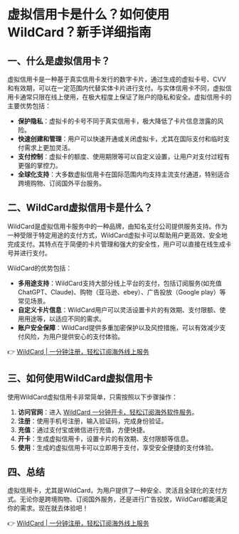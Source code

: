 # 虚拟信用卡是什么？如何使用WildCard？新手详细指南

## 一、什么是虚拟信用卡？

虚拟信用卡是一种基于真实信用卡发行的数字卡片，通过生成的虚拟卡号、CVV和有效期，可以在一定范围内代替实体卡片进行支付。与实体信用卡不同，虚拟信用卡通常只限在线上使用，在极大程度上保证了账户的隐私和安全。虚拟信用卡的主要优势包括：

- **保护隐私**：虚拟卡的卡号不同于真实信用卡，极大降低了卡片信息泄露的风险。
- **快速创建和管理**：用户可以快速开通或关闭虚拟卡，尤其在国际支付和临时支付需求上更加灵活。
- **支付控制**：虚拟卡的额度、使用期限等可以自定义设置，让用户对支付过程有更强的掌控力。
- **全球化支持**：大多数虚拟信用卡在国际范围内均支持主流支付通道，特别适合跨境购物、订阅国外平台服务。

## 二、WildCard虚拟信用卡是什么？

WildCard是虚拟信用卡服务中的一种品牌，由知名支付公司提供服务支持。作为一种受限于特定用途的支付方式，WildCard虚拟卡可以帮助用户更高效、安全地完成支付。其特点在于简便的卡片管理和强大的安全性，用户可以直接在线生成卡号并进行支付。

WildCard的优势包括：

- **多用途支持**：WildCard支持大部分线上平台的支付，包括订阅服务(如充值ChatGPT、Claude)、购物（亚马逊、ebey）、广告投放（Google play）等常见场景。
- **自定义卡片信息**：WildCard用户可以灵活设置卡片的有效期、支付限额、使用用途等，以适应不同的需求。
- **账户安全保障**：WildCard提供多重加密保护以及风控措施，可以有效减少支付风险，为用户提供安心的支付体验。

👉 [WildCard | 一分钟注册，轻松订阅海外线上服务](https://bbtdd.com/WildCard)

## 三、如何使用WildCard虚拟信用卡

使用WildCard虚拟信用卡非常简单，只需按照以下步骤操作：

1. **访问官网**：进入 [WildCard 一分钟开卡，轻松订阅海外软件服务](https://bbtdd.com/WildCard)。
2. **注册**：使用手机号注册，输入验证码，完成身份验证。
3. **充值**：通过支付宝或微信进行充值，方便快捷。
4. **开卡**：生成虚拟信用卡，设置卡片的有效期、支付限额等信息。
5. **使用**：生成的虚拟信用卡可以立即用于支付，享受安全便捷的支付体验。


## 四、总结

虚拟信用卡，尤其是WildCard，为用户提供了一种安全、灵活且全球化的支付方式。无论你是跨境购物、订阅国外服务，还是进行广告投放，WildCard都能满足你的需求。现在就去体验吧！

👉 [WildCard | 一分钟注册，轻松订阅海外线上服务](https://bbtdd.com/WildCard)